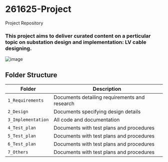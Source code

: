 # 261625-Project
Project Repository


### This project aims to deliver curated content on a perticular topic on substation design and implementation: LV cable designing. 

![image](https://user-images.githubusercontent.com/80807460/114123691-749e7400-9910-11eb-97d4-97f6352669a2.png)


## Folder Structure
Folder             | Description
-------------------| -----------------------------------------
`1_Requirements`   | Documents detailing requirements and research
`2_Design`         | Documents specifying design details
`3_Implementation` | All code and documentation
`4_Test_plan`      | Documents with test plans and procedures
`5_Test_plan`      | Documents with test plans and procedures
`6_Test_plan`      | Documents with test plans and procedures
`7_Others   `      | Documents with test plans and procedures
